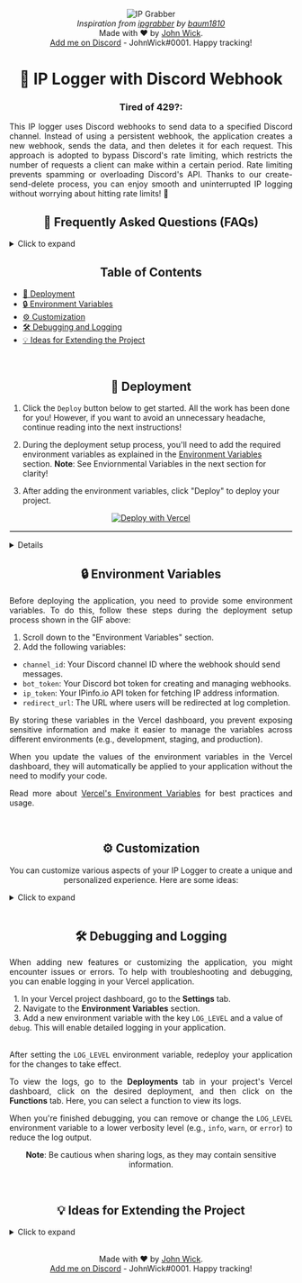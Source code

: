 <p align="center">
  <img src="https://keepler.io/wp-content/uploads/2022/10/keepler-blockchain-cloud-convergence.jpg" alt="IP Grabber">
  <br>
  <em>Inspiration from <a href="https://github.com/baum1810/ipgrabber">ipgrabber</a> by <a href="https://github.com/baum1810">baum1810</a></em></br>Made with ❤️ by <a href="https://github.com/x-JohnWick0001-x">John Wick</a>.<br>
  <a href="https://discord.com/users/817837528660705362">Add me on Discord</a> - JohnWick#0001. Happy tracking!
</p>

<h1 align="center">📨 IP Logger with Discord Webhook</h1>

<h3 align="center"><b><strong>Tired of 429?:</strong></b></h3>
<p align="justify">
  This IP logger uses Discord webhooks to send data to a specified Discord channel. Instead of using a persistent webhook, the application creates a new webhook, sends the data, and then deletes it for each request. This approach is adopted to bypass Discord's rate limiting, which restricts the number of requests a client can make within a certain period. Rate limiting prevents spamming or overloading Discord's API. Thanks to our create-send-delete process, you can enjoy smooth and uninterrupted IP logging without worrying about hitting rate limits! 🚀
</p>
 
<h2 align="center">💬 Frequently Asked Questions (FAQs)</h2>

<details>
<summary>Click to expand</summary>
 
**Q: Can I customize the appearance and information displayed on the page?**

A: Yes, you can customize the appearance of the page by modifying the `htmlContent` variable in the `app.js` file. Feel free to change the text, styles, or layout to fit your preferences. Moreover, you can change the information captured and sent by the webhook by modifying the `embed` object in the `app.js` file.

**Q: How can I ensure the privacy and security of my captured data?**
 
A: To ensure the privacy and security of your captured data, make sure to protect your environment variables, such as Discord bot token, channel ID, and IPinfo.io API token, by storing them securely. Additionally, you can implement user authentication to restrict access to the logged data, ensuring that only authorized users can view the information.

**Q: Can I use this IP Logger in conjunction with other services, such as databases or analytics tools?**

A: Yes, you can extend the functionality of this IP Logger to work with other services like databases or analytics tools. For example, you can store the logged data in a database like MongoDB or PostgreSQL for long-term storage and analysis, or integrate with an analytics service for real-time data visualization.

**Q: What browsers and devices does this IP Logger support?**

A: The IP Logger should work across most modern browsers and devices, including mobile phones. However, user agent detection might be less accurate or unsupported for some outdated browsers or non-standard devices.

**Q: Can I track multiple endpoints with this IP Logger?**

A: Yes, you can track multiple endpoints by creating additional routes and modifying the Express application accordingly. You can also customize the data captured and the webhook messages for each endpoint to suit your needs.

</details>

<h2 align="center">Table of Contents</h2>

- [🚀 Deployment](#-deployment)
- [🔒 Environment Variables](#-environment-variables)
- [⚙️ Customization](#️-customization)
- [🛠️ Debugging and Logging](#️-debugging-and-logging)
- [💡 Ideas for Extending the Project](#-ideas-for-extending-the-project)
</br>

<h2 align="center">🚀 Deployment</h2>

1. Click the `Deploy` button below to get started. All the work has been done for you! However, if you want to avoid an unnecessary headache, continue reading into the next instructions!

2. During the deployment setup process, you'll need to add the required environment variables as explained in the [Environment Variables](#-environment-variables) section.
**Note**: See Enviornmental Variables in the next section for clarity!

3. After adding the environment variables, click "Deploy" to deploy your project.
<p align="center">
  <a href="https://vercel.com/import/project?template=https://github.com/JohnWick000101/ipgrabber_js">
    <img src="https://vercel.com/button" alt="Deploy with Vercel">
    </p>
<hr style="border: 1px solid #ccc; margin: 1em 0;">
 <p align="center">
  <details>
<summary>Click to see pictures and clear instructions if you don't know what you are doing!</summary>
<p class="minor-space"> 1. Add a name for a repo if you didn't go the easy route and clone it first!</p>
<p class="minor-space"> 2. Go to settings of failed deploy from dashboard.</p>
<p class="minor-space"> 3. Add the environmental variables - [channel_id, bot_token, ip_token]</p>
<p class="minor-space"> 4. Redeploy the application from the failed deployment screen.</p>
 </p>  
   <p align="center">
  <div style="display: flex; justify-content: center; align-items: center; gap: 1em; flex-wrap: wrap;">
     <p align="center">
  <span style="display: inline-block; text-align: center;">
    <a href="https://i.imgur.com/kdVRU1x.png" target="_blank"><img src="https://i.imgur.com/kdVRU1x.png" alt="Step 1" style="width: 150px;"></a>
  </span>
  <span style="display: inline-block; text-align: center;">
    <a href="https://i.imgur.com/jTN9C7n.png" target="_blank"><img src="https://i.imgur.com/jTN9C7n.png" alt="Step 2" style="width: 150px;"></a>
  </span>
  <span style="display: inline-block; text-align: center;">
    <a href="https://i.imgur.com/IOd6xrO.png" target="_blank"><img src="https://i.imgur.com/IOd6xrO.png" alt="Step 3" style="width: 150px;"></a>
  </span>
  <span style="display: inline-block; text-align: center;">
    <a href="https://i.imgur.com/ZSwQ1af.png" target="_blank"><img src="https://i.imgur.com/ZSwQ1af.png" alt="Step 4" style="width: 150px;"></a>
  </span>
  </p>
    </p>
</div>
  </details>
<h2 align="center">🔒 Environment Variables</h2>

<p align="justify">
Before deploying the application, you need to provide some environment variables. To do this, follow these steps during the deployment setup process shown in the GIF above:
</p>

1. Scroll down to the "Environment Variables" section.
2. Add the following variables:

- `channel_id`: Your Discord channel ID where the webhook should send messages.
- `bot_token`: Your Discord bot token for creating and managing webhooks.
- `ip_token`: Your IPinfo.io API token for fetching IP address information.
- `redirect_url`: The URL where users will be redirected at log completion.

<p align="justify">
By storing these variables in the Vercel dashboard, you prevent exposing sensitive information and make it easier to manage the variables across different environments (e.g., development, staging, and production).
</p>

<p align="justify">
When you update the values of the environment variables in the Vercel dashboard, they will automatically be applied to your application without the need to modify your code.
</p>

<p align="justify">
Read more about <a href="https://vercel.com/docs/environment-variables">Vercel's Environment Variables</a> for best practices and usage.
</p>
</br>
<h2 align="center">⚙️ Customization</h2>
<p align="center">
You can customize various aspects of your IP Logger to create a unique and personalized experience. 
  Here are some ideas:
</p>
<details>
<summary>Click to expand</summary>
  </br>
<p class="minor-space"> • Custom Bot Avatar

You can set a custom avatar for the bot in webhook messages by modifying the `app.js` file. Look for the `const embed = new MessageBuilder()` block and add the `.setAvatar()` method with the URL of your image. Here's an example:
```javascript
const embed = new MessageBuilder()
  ...
  .setTimestamp()
  .setAvatar('https://example.com/your-image.png'); // set to custom image url 
```
  
<p class="minor-space"> • <strong> Page Appearance</strong>: Modify the htmlContent variable in the app.js file to change the text, styles, or layout. You can use custom CSS or JavaScript to create unique animations or effects, adjust colors and fonts, or change the overall layout to fit your preferences.</p>
<p class="minor-space"> • <strong> Webhook Embed</strong>: Customize the data sent by the webhook by modifying the embed object in the app.js file. You can add, remove, or modify fields to change the information displayed, adjust the styling of the embed or create different visuals by using different colors, images, or icons.</p>
<p class="minor-space"> • <strong> Dynamic Content</strong>: Add dynamic content to your IP Logger by using JavaScript to generate random greetings, images, or messages, or by pulling content from external sources like APIs, databases, or other services. This can provide a more engaging experience for visitors and make your IP Logger stand out.</p>
<p class="minor-space"> • <strong> Responsive Design</strong>: Ensure that your IP Logger looks great on all devices by implementing a responsive design. You can use CSS media queries, flexbox, or CSS grid to create layouts that adapt to various screen sizes and orientations.</p>
<p class="minor-space"> • <strong> Additional User Data</strong>: You can extend the data captured by the IP Logger by adding support for more request headers, utilizing JavaScript to collect additional client-side data, or integrating with external APIs to gather more detailed information. This could include data such as browser language, screen resolution, or device type.</p>

  <p align="center">
 <strong>Testing, testing:</strong> Thoroughly test your customizations across different browsers and devices. This is the tedious part everyone loves but it is the only way to ensure that your IP Logger remains accessible and functional for everyone so you don't miss your VIP target (:
  </p>
    </details>
</br>
<h2 align="center">🛠️ Debugging and Logging</h2>

  <p align="justify">
  When adding new features or customizing the application, you might encounter issues or errors. To help with troubleshooting and debugging, you can enable logging in your Vercel application.
  </p>
  &nbsp;&nbsp;1. In your Vercel project dashboard, go to the <strong>Settings</strong> tab.
  <br>
  &nbsp;&nbsp;2. Navigate to the <strong>Environment Variables</strong> section.
  <br>
  &nbsp;&nbsp;3. Add a new environment variable with the key <code>LOG_LEVEL</code> and a value of <code>debug</code>. This will enable detailed logging in your application.
  <br><br>
  <p align="justify">
  After setting the <code>LOG_LEVEL</code> environment variable, redeploy your application for the changes to take effect.
  </p>
  <p align="justify">
    To view the logs, go to the <strong>Deployments</strong> tab in your project's Vercel dashboard, click on the desired deployment, and then click on the <strong>Functions</strong> tab. Here, you can select a function to view its logs.
  </p>
  <p align="justify">
  When you're finished debugging, you can remove or change the <code>LOG_LEVEL</code> environment variable to a lower verbosity level (e.g., <code>info</code>, <code>warn</code>, or <code>error</code>) to reduce the log output.
  </p>
  <p align="center">
    <strong>Note</strong>: Be cautious when sharing logs, as they may contain sensitive information.
  </p>
</br>
<h2 align="center">💡 Ideas for Extending the Project</h2>

<details>
<summary>Click to expand</summary>

  Here are some ideas to further improve the project and expand its capabilities:

  - **Geolocation Map**: Integrate a map API, like Google Maps or OpenStreetMap, to display the visitor's approximate location on a map within the Discord webhook.
  - **Real-time Dashboard**: Create a real-time dashboard that shows the number of visitors, their locations, and other data points in a visually appealing manner.
  - **Filtering and Alerting**: Add filters to ignore specific IP addresses, user agents, or regions and create custom alerts for specific events, such as a high number of visits from a specific region or IP address.
  - **Enhanced Analytics**: Utilize additional data points, like device type, screen resolution, or referrer, to provide more in-depth visitor analytics.
  - **User Authentication**: If you send the information elsewhere aside from a Discord channel, implement user authentication to restrict access to the logged data, ensuring that only authorized users can view the information.

  Feel free to contribute to the project by submitting a pull request or opening an issue with your ideas and suggestions.

</details>
</br>
<p align="center">
  Made with ❤️ by <a href="https://github.com/x-JohnWick0001-x">John Wick</a>.<br>
  <a href="https://discord.com/users/817837528660705362">Add me on Discord</a> - JohnWick#0001. Happy tracking!
</p>
